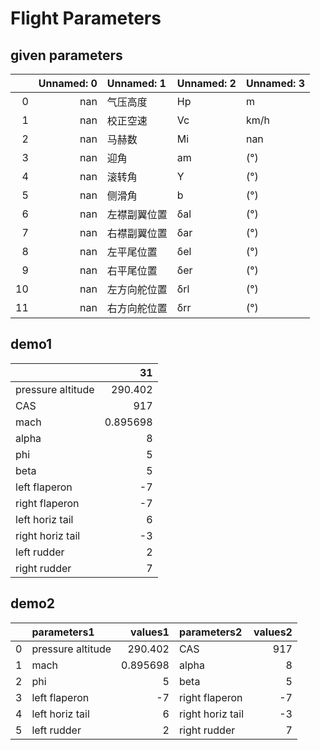 # Flight Parameters

## given parameters

|    |   Unnamed: 0 | Unnamed: 1   | Unnamed: 2   | Unnamed: 3   |
|---:|-------------:|:-------------|:-------------|:-------------|
|  0 |          nan | 气压高度     | Hp           | m            |
|  1 |          nan | 校正空速     | Vc           | km/h         |
|  2 |          nan | 马赫数       | Mi           | nan          |
|  3 |          nan | 迎角         | am           | (°)          |
|  4 |          nan | 滚转角       | Y            | (°)          |
|  5 |          nan | 侧滑角       | b            | (°)          |
|  6 |          nan | 左襟副翼位置 | δal          | (°)          |
|  7 |          nan | 右襟副翼位置 | δar          | (°)          |
|  8 |          nan | 左平尾位置   | δel          | (°)          |
|  9 |          nan | 右平尾位置   | δer          | (°)          |
| 10 |          nan | 左方向舵位置 | δrl          | (°)          |
| 11 |          nan | 右方向舵位置 | δrr          | (°)          |

## demo1

|                   |         31 |
|:------------------|-----------:|
| pressure altitude | 290.402    |
| CAS               | 917        |
| mach              |   0.895698 |
| alpha             |   8        |
| phi               |   5        |
| beta              |   5        |
| left flaperon     |  -7        |
| right flaperon    |  -7        |
| left horiz tail   |   6        |
| right horiz tail  |  -3        |
| left rudder       |   2        |
| right rudder      |   7        |

## demo2

|    | parameters1       |    values1 | parameters2      |   values2 |
|---:|:------------------|-----------:|:-----------------|----------:|
|  0 | pressure altitude | 290.402    | CAS              |       917 |
|  1 | mach              |   0.895698 | alpha            |         8 |
|  2 | phi               |   5        | beta             |         5 |
|  3 | left flaperon     |  -7        | right flaperon   |        -7 |
|  4 | left horiz tail   |   6        | right horiz tail |        -3 |
|  5 | left rudder       |   2        | right rudder     |         7 |